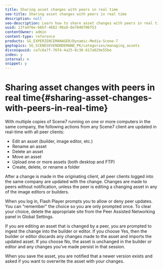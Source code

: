 ```yaml
---
title: Sharing asset changes with peers in real time
seo-title: Sharing asset changes with peers in real time
description: null
seo-description: Learn how to share asset changes with peers in real time.
uuid: 13fa4f6e-66bf-4682-96a9-0e7040706f53
contentOwner: admin
content-type: reference
products: SG_EXPERIENCEMANAGER/Dynamic-Media-Scene-7
geptopics: SG_SCENESEVENONDEMAND_PK/categories/managing_assets
discoiquuid: ca7c8a7f-76f4-4a25-8c36-617a029e55be
index: y
internal: n
snippet: y
---
```


# Sharing asset changes with peers in real time{#sharing-asset-changes-with-peers-in-real-time}

With multiple copies of Scene7 running on one or more computers in the same company, the following actions from any Scene7 client are updated in real-time with all peer clients:

* Edit an asset (builder, image editor, etc.)
* Rename an asset
* Delete an asset
* Move an asset
* Upload one or more assets (both desktop and FTP)
* Create, delete, or rename a folder

After a change is made in the originating client, all peer clients logged into the same company are updated with the change. Changes are made to peers without notification, unless the peer is editing a changing asset in any of the image editors or builders.

When you log in, Flash Player prompts you to allow or deny peer updates. You can "remember" the choice so you are only prompted once. To clear your choice, delete the appropriate site from the Peer Assisted Networking panel in Global Settings.

If you are editing an asset that is changed by a peer, you are prompted to ingest the change into the builder or editor. If you choose Yes, then the builder or editor discards any changes made to the asset and imports the updated asset. If you choose No, the asset is unchanged in the builder or editor and any changes you’ve made persist in that session.

When you save the asset, you are notified that a newer version exists and asked if you want to overwrite the asset with your changes.
